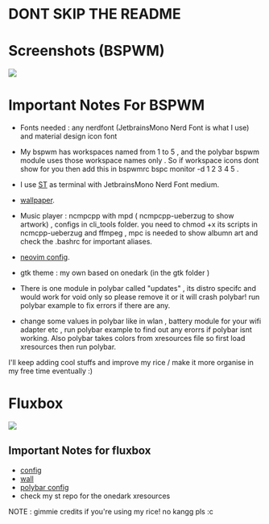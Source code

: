 # DONT SKIP THE README 
# Screenshots (BSPWM)

<img src= "https://i.redd.it/fdpnwmh4e7571.png"> 

# Important Notes For BSPWM 

- Fonts needed : any nerdfont (JetbrainsMono Nerd Font is what I use) and material design icon font

- My bspwm has workspaces named from 1 to 5 , and the polybar bspwm module uses those workspace names only . So if workspace icons dont show for you then add this    in bspwmrc  bspc monitor -d 1 2 3 4 5  . 
- I use [ST](https://github.com/siduck76/st)  as terminal with JetbrainsMono Nerd Font medium.
- [wallpaper](https://github.com/siduck76/dotfiles/blob/master/wall/sniper.jpg).
- Music player : ncmpcpp with mpd ( ncmpcpp-ueberzug to show artwork) , configs in cli_tools folder. you need to chmod +x its scripts in ncmcpp-ueberzug and ffmpeg , mpc is needed to show albumn art and check the .bashrc for important aliases. 
- [neovim config](https://github.com/NvChad/nvchads).
- gtk theme : my own based on onedark (in the gtk folder )
- There is one module in polybar called "updates" , its distro specifc and would work for void only so please remove it or it will crash polybar! run polybar example to fix errors if there are any.
- change some values in polybar like in wlan , battery module for your wifi adapter etc , run polybar example to find out any erorrs if polybar isnt working. Also polybar takes colors from xresources file so first load xresources then run polybar.

I'll keep adding cool stuffs and improve my rice / make it more organise in my free time eventually :)

# Fluxbox

<img src="https://chadpaste.com/f/frjdliwmwr.png">

## Important Notes for fluxbox

- [config](https://github.com/siduck76/dotfiles/tree/master/stackingWms/fluxbox/.fluxbox)
- [wall](https://raw.githubusercontent.com/siduck76/dotfiles/master/wall/clean.png)
- [polybar config](https://github.com/siduck76/dotfiles/tree/master/bars/poly/fluxbox)
- check my st repo for the onedark xresources

NOTE : gimmie credits if you're using my rice! no kangg pls :c 
